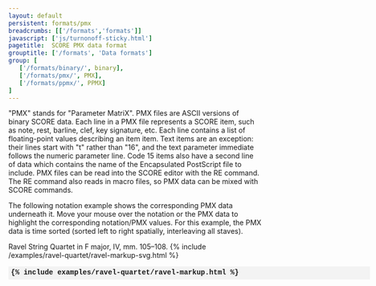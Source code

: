 ```yaml
---
layout: default
persistent: formats/pmx
breadcrumbs: [['/formats','formats']]
javascript: ['js/turnonoff-sticky.html']
pagetitle:  SCORE PMX data format
grouptitle: ['/formats', 'Data formats']
group: [ 
   ['/formats/binary/', binary], 
   ['/formats/pmx/', PMX], 
   ['/formats/ppmx/', PPMX] 
]
---
```


"PMX" stands for "Parameter MatriX".  PMX files are ASCII versions
of binary SCORE data. Each line in a PMX file represents a SCORE
item, such as note, rest, barline, clef, key signature, etc. Each
line contains a list of floating-point values describing an item
item.  Text items are an exception: their lines start with "t"
rather than "16", and the text parameter immediate follows the
numeric parameter line.  Code 15 items also have a second line of
data which contains the name of the Encapsulated PostScript file
to include. PMX files can be read into the SCORE editor with the
RE command. The RE command also reads in macro files, so PMX data
can be mixed with SCORE commands.

The following notation example shows the corresponding PMX data underneath
it.  Move your mouse over the notation or the PMX data to highlight the
corresponding notation/PMX values.  For this example, the PMX data is time
sorted (sorted left to right spatially, interleaving all staves).

Ravel String Quartet in F major, IV, mm. 105&ndash;108.
{% include /examples/ravel-quartet/ravel-markup-svg.html %}

<p>
<div id="pmxlist" style="width:720px; height: 400px; white-space: nowrap; overflow-y:scroll; overflow-x: hidden;">
<div style="background-color:#f3f3f3; line-height: 1.10; padding: 5px; font-family:'Courier New',Courier,monospace; font-weight:600;">
{% include examples/ravel-quartet/ravel-markup.html %}
</div>
</div>




